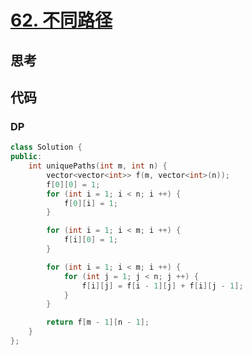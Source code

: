 # [62. 不同路径](https://leetcode.cn/problems/unique-paths/description/)

## 思考



## 代码

### DP

```c++
class Solution {
public:
    int uniquePaths(int m, int n) {
        vector<vector<int>> f(m, vector<int>(n));
        f[0][0] = 1;
        for (int i = 1; i < n; i ++) {
            f[0][i] = 1;
        }

        for (int i = 1; i < m; i ++) {
            f[i][0] = 1;
        }

        for (int i = 1; i < m; i ++) {
            for (int j = 1; j < n; j ++) {
                f[i][j] = f[i - 1][j] + f[i][j - 1];
            }
        }

        return f[m - 1][n - 1];
    }
};
```
